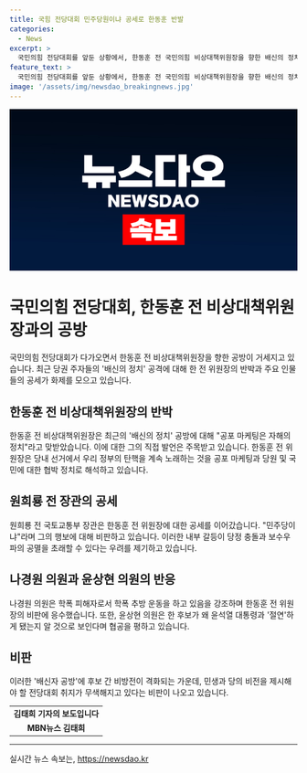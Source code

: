 ```yaml
---
title: 국힘 전당대회 민주당원이냐 공세로 한동훈 반발
categories:
  - News
excerpt: >
  국민의힘 전당대회를 앞둔 상황에서, 한동훈 전 국민의힘 비상대책위원장을 향한 배신의 정치 공방이 전 세력에 걸쳐 고조되고 있습니다. 이에 한 전 위원장은 공포 마케팅은 자해의 정치라며 반박했고, 원희룡 전 장관과 나경원 의원 등이 이에 대응하며 공세를 이어가고 있습니다. 후보 간 비방전이 격화되는 상황에서, 전당대회 취지가 무색해지고 있다는 비판이 나오고 있습니다.
feature_text: >
  국민의힘 전당대회를 앞둔 상황에서, 한동훈 전 국민의힘 비상대책위원장을 향한 배신의 정치 공방이 전 세력에 걸쳐 고조되고 있습니다. 이에 한 전 위원장은 공포 마케팅은 자해의 정치라며 반박했고, 원희룡 전 장관과 나경원 의원 등이 이에 대응하며 공세를 이어가고 있습니다. 후보 간 비방전이 격화되는 상황에서, 전당대회 취지가 무색해지고 있다는 비판이 나오고 있습니다.
image: '/assets/img/newsdao_breakingnews.jpg'
---
```


<p><img src="/assets/img/newsdao_breakingnews.jpg" alt="flaretime 속보" /></p>

<h1>국민의힘 전당대회, 한동훈 전 비상대책위원장과의 공방</h1>

<p data-ke-size="size16">국민의힘 전당대회가 다가오면서 한동훈 전 비상대책위원장을 향한 공방이 거세지고 있습니다. 최근 당권 주자들의 '배신의 정치' 공격에 대해 한 전 위원장의 반박과 주요 인물들의 공세가 화제를 모으고 있습니다.</p>

<h2>한동훈 전 비상대책위원장의 반박</h2>

<p data-ke-size="size16">한동훈 전 비상대책위원장은 최근의 '배신의 정치' 공방에 대해 "공포 마케팅은 자해의 정치"라고 맞받았습니다. 이에 대한 그의 직접 발언은 주목받고 있습니다. 한동훈 전 위원장은 당내 선거에서 우리 정부의 탄핵을 계속 노래하는 것을 공포 마케팅과 당원 및 국민에 대한 협박 정치로 해석하고 있습니다.</p>

<h2>원희룡 전 장관의 공세</h2>

<p data-ke-size="size16">원희룡 전 국토교통부 장관은 한동훈 전 위원장에 대한 공세를 이어갔습니다. "민주당이냐"라며 그의 행보에 대해 비판하고 있습니다. 이러한 내부 갈등이 당정 충돌과 보수우파의 공멸을 초래할 수 있다는 우려를 제기하고 있습니다.</p>

<h2>나경원 의원과 윤상현 의원의 반응</h2>

<p data-ke-size="size16">나경원 의원은 학폭 피해자로서 학폭 추방 운동을 하고 있음을 강조하며 한동훈 전 위원장의 비판에 응수했습니다. 또한, 윤상현 의원은 한 후보가 왜 윤석열 대통령과 '절연'하게 됐는지 알 것으로 보인다며 협공을 평하고 있습니다.</p>

<h2>비판</h2>

<p data-ke-size="size16">이러한 '배신자 공방'에 후보 간 비방전이 격화되는 가운데, 민생과 당의 비전을 제시해야 할 전당대회 취지가 무색해지고 있다는 비판이 나오고 있습니다.</p>

<table>
    <tbody>
        <tr>
            <td style="text-align: center; height: 17px;"><b>김태희 기자의 보도입니다</b></td>
        </tr>
        <tr>
            <td style="text-align: center; height: 17px;"><b>MBN뉴스 김태희</b></td>
        </tr>
    </tbody>
</table>

<hr>

<p data-ke-size="size16"></p>
실시간 뉴스 속보는, <a href="https://newsdao.kr" rel="dofollow">https://newsdao.kr</a>


